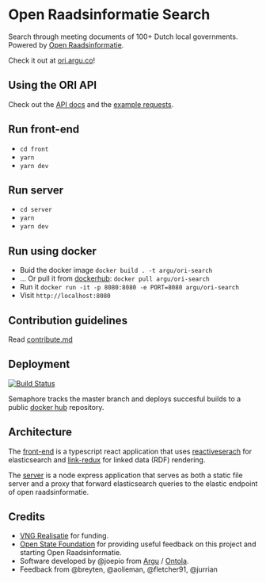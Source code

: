 # Open Raadsinformatie Search

Search through meeting documents of 100+ Dutch local governments. Powered by [Open Raadsinformatie](http://openraadsinformatie.nl).

Check it out at [ori.argu.co](http://ori.argu.co)!

## Using the ORI API

Check out the [API docs](/docs.md) and the [example requests](/example_requests.http).

## Run front-end

- `cd front`
- `yarn`
- `yarn dev`

## Run server

- `cd server`
- `yarn`
- `yarn dev`

## Run using docker

- Buid the docker image `docker build . -t argu/ori-search`
- ... Or pull it from [dockerhub](https://hub.docker.com/r/argu/ori-search): `docker pull argu/ori-search`
- Run it `docker run -it -p 8080:8080 -e PORT=8080 argu/ori-search`
- Visit `http://localhost:8080`

## Contribution guidelines

Read [contribute.md](/CONTRIBUTE.md)

## Deployment

[![Build Status](https://semaphoreci.com/api/v1/argu/ori-search-2/branches/master/badge.svg)](https://semaphoreci.com/argu/ori-search-2)

Semaphore tracks the master branch and deploys succesful builds to a public [docker hub](https://hub.docker.com/r/argu/ori-search) repository.

## Architecture

The [front-end](/front) is a typescript react application that uses [reactiveserach](https://github.com/appbaseio/reactivesearch) for elasticsearch and [link-redux](https://github.com/fletcher91/link-redux) for linked data (RDF) rendering.

The [server](/server) is a node express application that serves as both a static file server and a proxy that forward elasticsearch queries to the elastic endpoint of open raadsinformatie.

## Credits

- [VNG Realisatie](https://vngrealisatie.nl) for funding.
- [Open State Foundation](https://openstate.eu/nl/) for providing useful feedback on this project and starting Open Raadsinformatie.
- Software developed by @joepio from [Argu](https://argu.co) / [Ontola](https://ontola.io).
- Feedback from @breyten, @aolieman, @fletcher91, @jurrian
